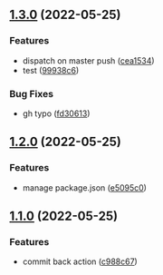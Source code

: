 ## [1.3.0](https://github.com/b12k/sandbox-sematic-release-gh-action/compare/v1.2.0...v1.3.0) (2022-05-25)


### Features

* dispatch on master push ([cea1534](https://github.com/b12k/sandbox-sematic-release-gh-action/commit/cea1534aa4845ecf6f8110d92a3d2d084a0a6126))
* test ([99938c6](https://github.com/b12k/sandbox-sematic-release-gh-action/commit/99938c6d66c132922eb9d379699736e66d21cc17))


### Bug Fixes

* gh typo ([fd30613](https://github.com/b12k/sandbox-sematic-release-gh-action/commit/fd306139b9590cf1be38434e79581ea8dc5dbe49))

## [1.2.0](https://github.com/b12k/sandbox-sematic-release-gh-action/compare/v1.1.0...v1.2.0) (2022-05-25)


### Features

* manage package.json ([e5095c0](https://github.com/b12k/sandbox-sematic-release-gh-action/commit/e5095c03807c95927b0d9bd5f627d2bc5c72f37d))

## [1.1.0](https://github.com/b12k/sandbox-sematic-release-gh-action/compare/v1.0.0...v1.1.0) (2022-05-25)


### Features

* commit back action ([c988c67](https://github.com/b12k/sandbox-sematic-release-gh-action/commit/c988c678515a2bdd829a640ef15de8937203d144))
